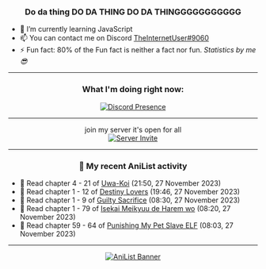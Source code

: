 <div align="center">

### Do da thing DO DA THING DO DA THINGGGGGGGGGGG
</div>

- 🌱 I’m currently learning JavaScript
- 📫 You can contact me on Discord [TheInternetUser#9060](https://discord.com/users/534117072796385300)
- ⚡ Fun fact: 80% of the Fun fact is neither a fact nor fun. _Statistics by me 😎_
<hr>

<div align="center">

### What I'm doing right now:
[![Discord Presence](https://lanyard.cnrad.dev/api/534117072796385300)](https://discord.com/users/534117072796385300)
<hr>

join my server it's open for all <br>
[![Server Invite](https://invidget.switchblade.xyz/bfYgVHxrSs)](https://discord.gg/bfYgVHxrSs)

<hr>
  
### 🌸 My recent AniList activity

</div>

<!-- ANILIST_ACTIVITY:start -->

-   📖 Read chapter 4 - 21 of [Uwa-Koi](https://anilist.co/manga/59931) (21:50, 27 November 2023)
-   📖 Read chapter 1 - 12 of [Destiny Lovers](https://anilist.co/manga/119932) (19:46, 27 November 2023)
-   📖 Read chapter 1 - 9 of [Guilty Sacrifice](https://anilist.co/manga/83749) (08:30, 27 November 2023)
-   📖 Read chapter 1 - 79 of [Isekai Meikyuu de Harem wo](https://anilist.co/manga/99462) (08:20, 27 November 2023)
-   📖 Read chapter 59 - 64 of [Punishing My Pet Slave ELF](https://anilist.co/manga/143102) (08:03, 27 November 2023)

<!-- ANILIST_ACTIVITY:end -->
<hr>

<div align="center">

[![AniList Banner](https://img.anili.st/User/929966)](https://anilist.co/user/TheInternetUser)

<!-- ![Profile views](https://gpvc.arturio.dev/TheInternetUse7) Since 2023-01-09 -->
<br>


</div>
